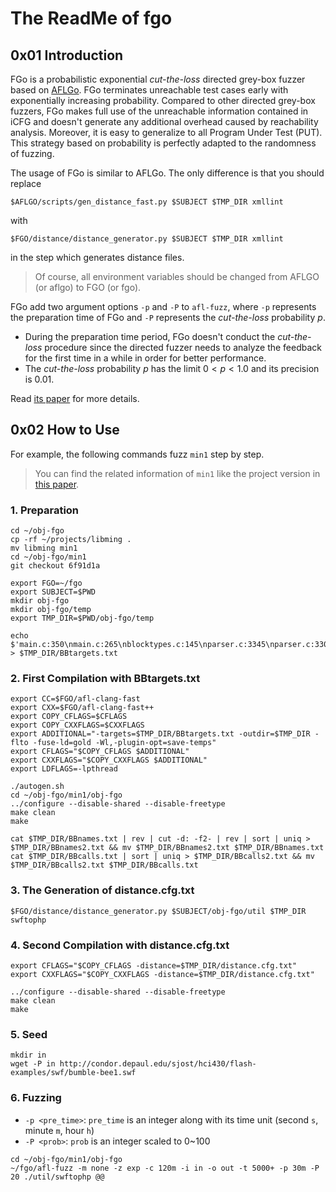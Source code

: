 # The ReadMe of fgo

## 0x01 Introduction

FGo is a probabilistic exponential *cut-the-loss* directed grey-box fuzzer based on [AFLGo](https://github.com/aflgo/aflgo). FGo terminates unreachable test cases early with exponentially increasing probability. Compared to other directed grey-box fuzzers, FGo makes full use of the unreachable information contained in iCFG and doesn't generate any additional overhead caused by reachability analysis. Moreover, it is easy to generalize to all Program Under Test (PUT). This strategy based on probability is perfectly adapted to the randomness of fuzzing.

The usage of FGo is similar to AFLGo. The only difference is that you should replace

```shell
$AFLGO/scripts/gen_distance_fast.py $SUBJECT $TMP_DIR xmllint
```

with

```shell
$FGO/distance/distance_generator.py $SUBJECT $TMP_DIR xmllint
```

in the step which generates distance files.

> Of course, all environment variables should be changed from AFLGO (or aflgo) to FGO (or fgo).

FGo add two argument options `-p` and `-P` to `afl-fuzz`, where `-p` represents the preparation time of FGo and `-P` represents the *cut-the-loss* probability $p$. 

- During the preparation time period, FGo doesn't conduct the *cut-the-loss* procedure since the directed fuzzer needs to analyze the feedback for the first time in a while in order for better performance.
- The *cut-the-loss* probability $p$ has the limit $0 \lt p \lt 1.0$ and its precision is $0.01$. 

Read [its paper](https://arxiv.org/abs/2307.05961) for more details.

## 0x02 How to Use

For example, the following commands fuzz `min1` step by step.

> You can find the related information of `min1` like the project version in [this paper](https://arxiv.org/abs/2307.05961).

### 1. Preparation

```shell
cd ~/obj-fgo
cp -rf ~/projects/libming .
mv libming min1
cd ~/obj-fgo/min1
git checkout 6f91d1a

export FGO=~/fgo
export SUBJECT=$PWD
mkdir obj-fgo
mkdir obj-fgo/temp
export TMP_DIR=$PWD/obj-fgo/temp

echo $'main.c:350\nmain.c:265\nblocktypes.c:145\nparser.c:3345\nparser.c:3302\nparser.c:3068' > $TMP_DIR/BBtargets.txt
```

### 2. First Compilation with BBtargets.txt

```shell
export CC=$FGO/afl-clang-fast
export CXX=$FGO/afl-clang-fast++
export COPY_CFLAGS=$CFLAGS
export COPY_CXXFLAGS=$CXXFLAGS
export ADDITIONAL="-targets=$TMP_DIR/BBtargets.txt -outdir=$TMP_DIR -flto -fuse-ld=gold -Wl,-plugin-opt=save-temps"
export CFLAGS="$COPY_CFLAGS $ADDITIONAL"
export CXXFLAGS="$COPY_CXXFLAGS $ADDITIONAL"
export LDFLAGS=-lpthread

./autogen.sh
cd ~/obj-fgo/min1/obj-fgo
../configure --disable-shared --disable-freetype
make clean
make

cat $TMP_DIR/BBnames.txt | rev | cut -d: -f2- | rev | sort | uniq > $TMP_DIR/BBnames2.txt && mv $TMP_DIR/BBnames2.txt $TMP_DIR/BBnames.txt
cat $TMP_DIR/BBcalls.txt | sort | uniq > $TMP_DIR/BBcalls2.txt && mv $TMP_DIR/BBcalls2.txt $TMP_DIR/BBcalls.txt
```

### 3. The Generation of distance.cfg.txt

```shell
$FGO/distance/distance_generator.py $SUBJECT/obj-fgo/util $TMP_DIR swftophp
```

### 4. Second Compilation with distance.cfg.txt

```shell
export CFLAGS="$COPY_CFLAGS -distance=$TMP_DIR/distance.cfg.txt"
export CXXFLAGS="$COPY_CXXFLAGS -distance=$TMP_DIR/distance.cfg.txt"

../configure --disable-shared --disable-freetype
make clean
make
```

### 5. Seed

```shell
mkdir in
wget -P in http://condor.depaul.edu/sjost/hci430/flash-examples/swf/bumble-bee1.swf
```

### 6. Fuzzing

- `-p <pre_time>`:  `pre_time` is an integer along with its time unit (second `s`, minute `m`, hour `h`)
- `-P <prob>`: `prob` is an integer scaled to 0~100

```shell
cd ~/obj-fgo/min1/obj-fgo
~/fgo/afl-fuzz -m none -z exp -c 120m -i in -o out -t 5000+ -p 30m -P 20 ./util/swftophp @@
```
